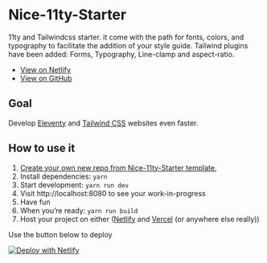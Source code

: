 # Nice-11ty-Starter
11ty  and Tailwindcss starter. it come with the path for fonts, colors, and typography to facilitate the addition of your style guide. Tailwind plugins have been added: Forms, Typography, Line-clamp and aspect-ratio.


* [View on Netlify](https://12th.netlify.app/)
* [View on GitHub](https://github.com/Lenasurlenet/Nice-11ty-Starter
)

## Goal
Develop [Eleventy](https://www.11ty.dev/) and [Tailwind CSS](https://tailwindcss.com/) websites even faster.

## How to use it
1. [Create your own new repo from Nice-11ty-Starter template](https://github.com/Lenasurlenet/Nice-11ty-Starter),
2. Install dependencies: `yarn`
3. Start development: `yarn run dev`
4. Visit http://localhost:8080 to see your work-in-progress
5. Have fun
6. When you’re ready: `yarn run build`
7. Host your project on either ([Netlify](https://www.netlify.com/) and [Vercel](https://vercel.com/) (or anywhere else really))

Use the button below to deploy 

[![Deploy with Netlify](https://www.netlify.com/img/deploy/button.svg)](https://app.netlify.com/start/deploy?repository=https://github.com/netlify/netlify-nice-11ty-starter)



